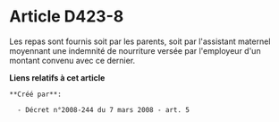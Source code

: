 # Article D423-8

Les repas sont fournis soit par les parents, soit par l'assistant maternel moyennant une indemnité de nourriture versée par
l'employeur d'un montant convenu avec ce dernier.

**Liens relatifs à cet article**

	**Créé par**:

	  - Décret n°2008-244 du 7 mars 2008 - art. 5
